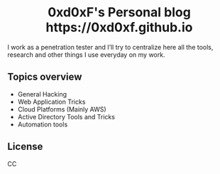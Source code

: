 <h1 align="center">
  0xd0xF's Personal blog
  <br>
  https://0xd0xf.github.io
</h1>

I work as a penetration tester and I’ll try to centralize here all the tools, research and other things I use everyday on my work.

## Topics overview

- General Hacking
- Web Application Tricks
- Cloud Platforms (Mainly AWS)
- Active Directory Tools and Tricks
- Automation tools

## License

CC
